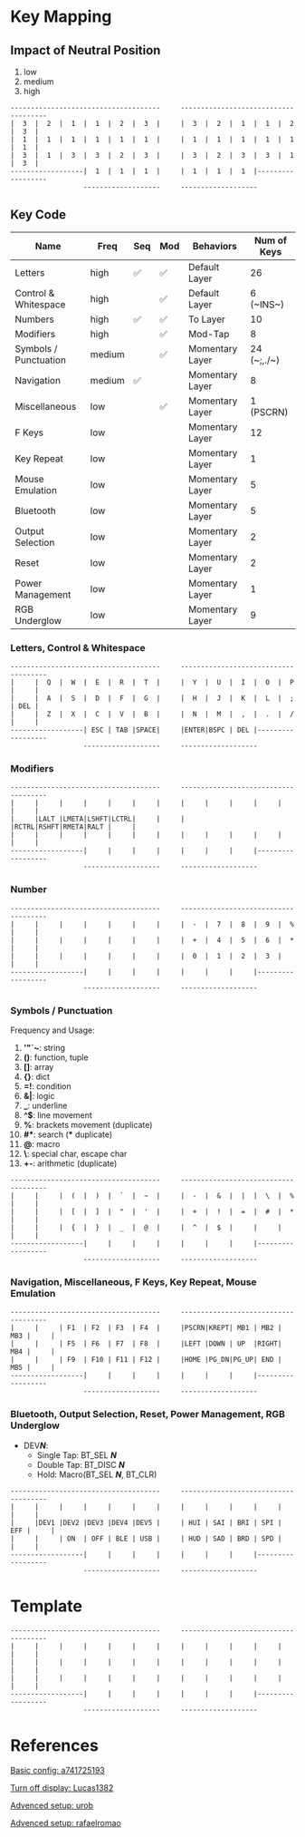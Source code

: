 # Key Mapping

## Impact of Neutral Position

1. low
2. medium
3. high

```
-------------------------------------     -------------------------------------
|  3  |  2  |  1  |  1  |  2  |  3  |     |  3  |  2  |  1  |  1  |  2  |  3  |
|  1  |  1  |  1  |  1  |  1  |  1  |     |  1  |  1  |  1  |  1  |  1  |  1  |
|  3  |  1  |  3  |  3  |  2  |  3  |     |  3  |  2  |  3  |  3  |  1  |  3  |
------------------|  1  |  1  |  1  |     |  1  |  1  |  1  |------------------
                  -------------------     -------------------
```

## Key Code

| Name                    | Freq     | Seq                | Mod                | Behaviors          | Num of Keys   |
|-------------------------|----------|--------------------|--------------------|--------------------|---------------|
| Letters                 | high     | :white_check_mark: | :white_check_mark: | Default Layer      | 26            |
| Control & Whitespace    | high     |                    | :white_check_mark: | Default Layer      | 6 (~INS~)     |
| Numbers                 | high     | :white_check_mark: | :white_check_mark: | To Layer           | 10            |
| Modifiers               | high     |                    | :white_check_mark: | Mod-Tap            | 8             |
| Symbols / Punctuation   | medium   |                    | :white_check_mark: | Momentary Layer    | 24 (~;,./~)   |
| Navigation              | medium   | :white_check_mark: |                    | Momentary Layer    | 8             |
| Miscellaneous           | low      |                    | :white_check_mark: | Momentary Layer    | 1 (PSCRN)     |
| F Keys                  | low      |                    |                    | Momentary Layer    | 12            |
| Key Repeat              | low      |                    |                    | Momentary Layer    | 1             |
| Mouse Emulation         | low      |                    |                    | Momentary Layer    | 5             |
| Bluetooth               | low      |                    |                    | Momentary Layer    | 5             |
| Output Selection        | low      |                    |                    | Momentary Layer    | 2             |
| Reset                   | low      |                    |                    | Momentary Layer    | 2             |
| Power Management        | low      |                    |                    | Momentary Layer    | 1             |
| RGB Underglow           | low      |                    |                    | Momentary Layer    | 9             |

### Letters, Control & Whitespace

```
-------------------------------------     -------------------------------------
|     |  Q  |  W  |  E  |  R  |  T  |     |  Y  |  U  |  I  |  O  |  P  |     |
|     |  A  |  S  |  D  |  F  |  G  |     |  H  |  J  |  K  |  L  |  ;  | DEL |
|     |  Z  |  X  |  C  |  V  |  B  |     |  N  |  M  |  ,  |  .  |  /  |     |
------------------| ESC | TAB |SPACE|     |ENTER|BSPC | DEL |------------------
                  -------------------     -------------------
```

### Modifiers

```
-------------------------------------     -------------------------------------
|     |     |     |     |     |     |     |     |     |     |     |     |     |
|     |LALT |LMETA|LSHFT|LCTRL|     |     |     |RCTRL|RSHFT|RMETA|RALT |     |
|     |     |     |     |     |     |     |     |     |     |     |     |     |
------------------|     |     |     |     |     |     |     |------------------
                  -------------------     -------------------
```


### Number

```
-------------------------------------     -------------------------------------
|     |     |     |     |     |     |     |  -  |  7  |  8  |  9  |  %  |     |
|     |     |     |     |     |     |     |  +  |  4  |  5  |  6  |  *  |     |
|     |     |     |     |     |     |     |  0  |  1  |  2  |  3  |     |     |
------------------|     |     |     |     |     |     |     |------------------
                  -------------------     -------------------
```

### Symbols / Punctuation

Frequency and Usage:
1. **'"`~**: string
2. **()**: function, tuple
3. **[]**: array
4. **{}**: dict
5. **=!**: condition
6. **&|**: logic
7. **_**: underline
8. **^$**: line movement
9. **%**: brackets movement (duplicate)
10. **#\***: search (**\*** duplicate)
11. **@**: macro
12. **\\**: special char, escape char
13. **+\-**: arithmetic (duplicate)

```
-------------------------------------     -------------------------------------
|     |     |  (  |  )  |  `  |  ~  |     |  -  |  &  |  |  |  \  |  %  |     |
|     |     |  [  |  ]  |  "  |  '  |     |  +  |  !  |  =  |  #  |  *  |     |
|     |     |  {  |  }  |  _  |  @  |     |  ^  |  $  |     |     |     |     |
------------------|     |     |     |     |     |     |     |------------------
                  -------------------     -------------------
```

### Navigation, Miscellaneous, F Keys, Key Repeat, Mouse Emulation

```
-------------------------------------     -------------------------------------
|     |     | F1  | F2  | F3  | F4  |     |PSCRN|KREPT| MB1 | MB2 | MB3 |     |
|     |     | F5  | F6  | F7  | F8  |     |LEFT |DOWN | UP  |RIGHT| MB4 |     |
|     |     | F9  | F10 | F11 | F12 |     |HOME |PG_DN|PG_UP| END | MB5 |     |
------------------|     |     |     |     |     |     |     |------------------
                  -------------------     -------------------
```

### Bluetooth, Output Selection, Reset, Power Management, RGB Underglow

- DEV***N***:
    - Single Tap: BT_SEL ***N***
    - Double Tap: BT_DISC ***N***
    - Hold: Macro(BT_SEL ***N***, BT_CLR)

```
-------------------------------------     -------------------------------------
|     |     |     |     |     |     |     |     |     |     |     |     |     |
|     |DEV1 |DEV2 |DEV3 |DEV4 |DEV5 |     | HUI | SAI | BRI | SPI | EFF |     |
|     |     | ON  | OFF | BLE | USB |     | HUD | SAD | BRD | SPD |     |     |
------------------|     |     |     |     |     |     |     |------------------
                  -------------------     -------------------
```

# Template

```
-------------------------------------     -------------------------------------
|     |     |     |     |     |     |     |     |     |     |     |     |     |
|     |     |     |     |     |     |     |     |     |     |     |     |     |
|     |     |     |     |     |     |     |     |     |     |     |     |     |
------------------|     |     |     |     |     |     |     |------------------
                  -------------------     -------------------
```

# References

[Basic config: a741725193](https://github.com/a741725193/zmk-config-zen-2/actions/runs/9887163274/job/27308328547)

[Turn off display: Lucas1382](https://github.com/Lucas1382/zmk-config-zen-2/tree/patch-1)

[Advenced setup: urob](https://github.com/urob/zmk-config)

[Advenced setup: rafaelromao](https://github.com/rafaelromao/keyboards)

